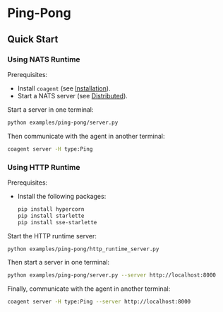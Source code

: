 # Ping-Pong


## Quick Start

### Using NATS Runtime

Prerequisites:

- Install `coagent` (see [Installation](../../README.md#installation)).
- Start a NATS server (see [Distributed](../../README.md#distributed)).

Start a server in one terminal:

```bash
python examples/ping-pong/server.py
```

Then communicate with the agent in another terminal:

```bash
coagent server -H type:Ping
```


### Using HTTP Runtime

Prerequisites:

- Install the following packages:

    ```bash
    pip install hypercorn
    pip install starlette
    pip install sse-starlette
    ```

Start the HTTP runtime server:

```bash
python examples/ping-pong/http_runtime_server.py
```

Then start a server in one terminal:

```bash
python examples/ping-pong/server.py --server http://localhost:8000
```

Finally, communicate with the agent in another terminal:

```bash
coagent server -H type:Ping --server http://localhost:8000
```
